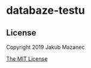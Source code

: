 databaze-testu
==============


## License

Copyright 2019 Jakub Mazanec

[The MIT License](./LICENSE)
